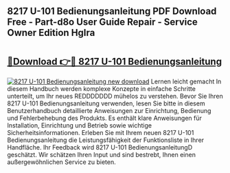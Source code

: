 ## 8217 U-101 Bedienungsanleitung PDF Download Free - Part-d8o User Guide Repair - Service Owner Edition HgIra

# <h2><a href="http://df1o20s.blite.top/?on=8217+U-101+Bedienungsanleitung">🔗Download 👉🔴 8217 U-101 Bedienungsanleitung</a></h2>

[![8217 U-101 Bedienungsanleitung new download](https://i.imgur.com/lujVjoI.png)](http://df1o20s.blite.top/?on=8217+U-101+Bedienungsanleitung)
Lernen leicht gemacht In diesem Handbuch werden komplexe Konzepte in einfache Schritte unterteilt, um Ihr neues REDDDDDDD mühelos zu verstehen. Bevor Sie Ihren 8217 U-101 Bedienungsanleitung verwenden, lesen Sie bitte in diesem Benutzerhandbuch detaillierte Anweisungen zur Einrichtung, Bedienung und Fehlerbehebung des Produkts. Es enthält klare Anweisungen für Installation, Einrichtung und Betrieb sowie wichtige Sicherheitsinformationen. Erleben Sie mit Ihrem neuen 8217 U-101 Bedienungsanleitung die Leistungsfähigkeit der Funktionsliste in Ihrer Handfläche. Ihr Feedback wird 8217 U-101 BedienungsanleitungD geschätzt. Wir schätzen Ihren Input und sind bestrebt, Ihnen einen außergewöhnlichen Service zu bieten.
